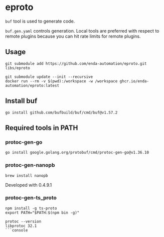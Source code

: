 # eproto

`buf` tool is used to generate code.

`buf.gen.yaml` controls generation. Local tools are preferred with respect to remote plugins because you can hit rate limits for remote plugins.

## Usage

```console
git submodule add https://github.com/enda-automation/eproto.git libs/eproto
```

```console
git submodule update --init --recursive
docker run --rm -v $(pwd):/workspace -w /workspace ghcr.io/enda-automation/eproto:latest
```

## Install buf

```console
go install github.com/bufbuild/buf/cmd/buf@v1.57.2
```

## Required tools in PATH

### protoc-gen-go

```console
go install google.golang.org/protobuf/cmd/protoc-gen-go@v1.36.10
```

### protoc-gen-nanopb

```console
brew install nanopb
```

Developed with 0.4.9.1

### protoc-gen-ts_proto

```console
npm install -g ts-proto
export PATH="$PATH:$(npm bin -g)"
```

```console
protoc --version
libprotoc 32.1
```console
